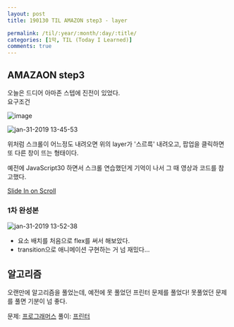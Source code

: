 ```yaml
---
layout: post
title: 190130 TIL AMAZON step3 - layer

permalink: /til/:year/:month/:day/:title/
categories: [1막, TIL (Today I Learned)]
comments: true
---
```


## **AMAZAON step3** 

오늘은 드디어 아마존 스텝에 진전이 있었다.  
요구조건 

![image](https://user-images.githubusercontent.com/40848630/52030361-ca21ae00-255a-11e9-8cbf-4d7013198d0a.png)

![jan-31-2019 13-45-53](https://user-images.githubusercontent.com/40848630/52031183-9ba5d200-255e-11e9-9851-2b1fe8f657dc.gif)

위처럼 스크롤이 어느정도 내려오면 위의 layer가 '스르륵' 내려오고, 팝업을 클릭하면 또 다른 창이 뜨는 형태이다.  

예전에 JavaScript30 하면서 스크롤 연습했던게 기억이 나서 그 때 영상과 코드를 참고했다. 

[Slide In on Scroll](https://courses.wesbos.com/account/access/5bf3c9d4451ee255183f0675/view/194129405)

### 1차 완성본

![jan-31-2019 13-52-38](https://user-images.githubusercontent.com/40848630/52031383-92693500-255f-11e9-9bc7-7323e5131001.gif)

- 요소 배치를 처음으로 flex를 써서 해보았다.
- transition으로 애니메이션 구현하는 거 넘 재밌다... 

## **알고리즘** 

오랜만에 알고리즘을 풀었는데, 예전에 못 풀었던 프린터 문제를 풀었다! 못풀었던 문제를 풀면 기분이 넘 좋다. 


문제: [프로그래머스](https://programmers.co.kr/learn/courses/30/lessons/42587?language=javascript) 풀이: [프린터](https://gist.github.com/developersoom/7639c731132ca9c60eaf7758a42f9560)
